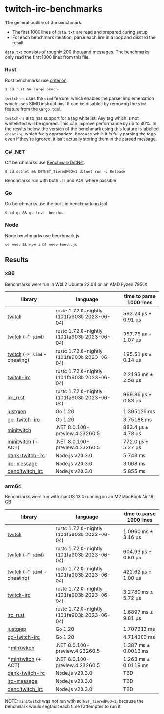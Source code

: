 # twitch-irc-benchmarks

The general outline of the benchmark:
- The first 1000 lines of `data.txt` are read and prepared during setup
- For each benchmark iteration, parse each line in a loop and discard the result

`data.txt` consists of roughly 200 thousand messages. The benchmarks only read the first 1000 lines from this file.

### Rust

Rust benchmarks use [criterion](https://github.com/bheisler/criterion.rs).

```
$ cd rust && cargo bench
```

`twitch-rs` uses the `simd` feature, which enables the parser implementation which uses SIMD instructions.
It can be disabled by removing the `simd` feature from the `Cargo.toml`.

`twitch-rs` also has support for a tag whitelist. Any tag which is not whitelisted will be ignored.
This can improve performance by up to 40%. In the results below, the version of the benchmark using
this feature is labelled `cheating`, which feels appropriate, because while it *is* fully parsing the tags
even if they're ignored, it isn't actually storing them in the parsed message.

### C# .NET

C# benchmarks use [BenchmarkDotNet](https://github.com/dotnet/BenchmarkDotNet).

```
$ cd dotnet && DOTNET_TieredPGO=1 dotnet run -c Release
```

Benchmarks run with both JIT and AOT where possible.

### Go

Go benchmarks use the built-in benchmarking tool.

```
$ cd go && go test -bench=.
```

### Node

Node benchmarks use benchmark.js
```
cd node && npm i && node bench.js
```

## Results

### x86

Benchmarks were run in WSL2 Ubuntu 22.04 on an AMD Ryzen 7950X

| library                                                                                                               | language                                    | time to parse 1000 lines |
| --------------------------------------------------------------------------------------------------------------------- | ------------------------------------------- | ------------------------ |
| [twitch](https://github.com/jprochazk/twitch-rs/tree/3f04961e70a2a4838af535540bb5cbb7b4319e44)                        | rustc 1.72.0-nightly (101fa903b 2023-06-04) | 593.24 µs ± 0.91 µs      |
| [twitch](https://github.com/jprochazk/twitch-rs/tree/3f04961e70a2a4838af535540bb5cbb7b4319e44) (`-F simd`)            | rustc 1.72.0-nightly (101fa903b 2023-06-04) | 357.75 µs ± 1.07 µs      |
| [twitch](https://github.com/jprochazk/twitch-rs/tree/3f04961e70a2a4838af535540bb5cbb7b4319e44) (`-F simd` + cheating) | rustc 1.72.0-nightly (101fa903b 2023-06-04) | 195.51 µs ± 0.14 µs      |
| [twitch-irc](https://github.com/robotty/twitch-irc-rs/tree/v5.0.0)                                                    | rustc 1.72.0-nightly (101fa903b 2023-06-04) | 2.2193 ms ± 2.58 µs      |
| [irc_rust](https://github.com/MoBlaa/irc_rust/tree/4ae66fb3176b1d46cec6764f1a76aa6e9673d08b)                          | rustc 1.72.0-nightly (101fa903b 2023-06-04) | 969.86 µs ± 0.83 µs      |
| [justgrep](https://github.com/Mm2PL/justgrep/tree/v0.0.6)                                                             | Go 1.20                                     | 1.395126 ms              |
| [go-twitch-irc](https://github.com/jprochazk/go-twitch-irc/tree/v4.2.0)                                               | Go 1.20                                     | 3.75188 ms               |
| [minitwitch](https://github.com/jprochazk/minitwitch-bench/tree/a5d2c7b7f5717ff00e6a2f29fd1c0099ff02a59d)             | .NET 8.0.100-preview.4.23260.5              | 883.4 µs ± 4.78 µs       |
| [minitwitch](https://github.com/jprochazk/minitwitch-bench/tree/a5d2c7b7f5717ff00e6a2f29fd1c0099ff02a59d) (+ AOT)     | .NET 8.0.100-preview.4.23260.5              | 772.0 µs ± 5.27 µs       |
| [dank-twitch-irc](https://github.com/KararTY/dank-twitch-irc/tree/v6.0.0)                                             | Node.js v20.3.0                             | 5.743 ms                 |
| [irc-message](https://github.com/osslate/irc-message/tree/v3.0.1)                                                     | Node.js v20.3.0                             | 3.068 ms                 |
| [deno/twitch_irc](https://github.com/jprochazk/twitch_irc/tree/0.11.2)                                                | Node.js v20.3.0                             | 5.855 ms                 |

### arm64

Benchmarks were run with macOS 13.4 running on an M2 MacBook Air 16 GB

| library                                                                                                               | language                                    | time to parse 1000 lines |
| --------------------------------------------------------------------------------------------------------------------- | ------------------------------------------- | ------------------------ |
| [twitch](https://github.com/jprochazk/twitch-rs/tree/3f04961e70a2a4838af535540bb5cbb7b4319e44)                        | rustc 1.72.0-nightly (101fa903b 2023-06-04) | 1.0960 ms ± 3.16 µs      |
| [twitch](https://github.com/jprochazk/twitch-rs/tree/3f04961e70a2a4838af535540bb5cbb7b4319e44) (`-F simd`)            | rustc 1.72.0-nightly (101fa903b 2023-06-04) | 604.93 µs ± 0.50 µs      |
| [twitch](https://github.com/jprochazk/twitch-rs/tree/3f04961e70a2a4838af535540bb5cbb7b4319e44) (`-F simd` + cheating) | rustc 1.72.0-nightly (101fa903b 2023-06-04) | 422.62 µs ± 1.00 µs      |
| [twitch-irc](https://github.com/robotty/twitch-irc-rs/tree/v5.0.0)                                                    | rustc 1.72.0-nightly (101fa903b 2023-06-04) | 3.2780 ms ± 5.72 µs      |
| [irc_rust](https://github.com/MoBlaa/irc_rust/tree/4ae66fb3176b1d46cec6764f1a76aa6e9673d08b)                          | rustc 1.72.0-nightly (101fa903b 2023-06-04) | 1.6897 ms ± 9.81 µs      |
| [justgrep](https://github.com/Mm2PL/justgrep/tree/v0.0.6)                                                             | Go 1.20                                     | 1.707313 ms              |
| [go-twitch-irc](https://github.com/jprochazk/go-twitch-irc/tree/v4.2.0)                                               | Go 1.20                                     | 4.714300 ms              |
| *[minitwitch](https://github.com/jprochazk/minitwitch-bench/tree/a5d2c7b7f5717ff00e6a2f29fd1c0099ff02a59d)            | .NET 8.0.100-preview.4.23260.5              | 1.387 ms ± 0.0013 ms     |
| *[minitwitch](https://github.com/jprochazk/minitwitch-bench/tree/a5d2c7b7f5717ff00e6a2f29fd1c0099ff02a59d) (+ AOT)    | .NET 8.0.100-preview.4.23260.5              | 1.263 ms ± 0.0119 ms     |
| [dank-twitch-irc](https://github.com/KararTY/dank-twitch-irc/tree/v6.0.0)                                             | Node.js v20.3.0                             | TBD                      |
| [irc-message](https://github.com/osslate/irc-message/tree/v3.0.1)                                                     | Node.js v20.3.0                             | TBD                      |
| [deno/twitch_irc](https://github.com/jprochazk/twitch_irc/tree/0.11.2)                                                | Node.js v20.3.0                             | TBD                      |

NOTE: `minitwitch` was not run with `DOTNET_TieredPGO=1`, because the benchmark would segfault each time I attempted to run it.
